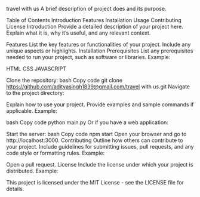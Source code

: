 travel with us
A brief description of project does and its purpose.

Table of Contents
Introduction
Features
Installation
Usage
Contributing
License
Introduction
Provide a detailed description of your project here. Explain what it is, why it’s useful, and any relevant context.

Features
List the key features or functionalities of your project.
Include any unique aspects or highlights.
Installation
Prerequisites
List any prerequisites needed to run your project, such as software or libraries. Example:

HTML
CSS
JAVASCRIPT

Clone the repository:
bash
Copy code
git clone https://github.com/adityasingh1839@gmail.com/travel with us.git
Navigate to the project directory:

Explain how to use your project. Provide examples and sample commands if applicable. Example:

bash
Copy code
python main.py
Or if you have a web application:

Start the server:
bash
Copy code
npm start
Open your browser and go to http://localhost:3000.
Contributing
Outline how others can contribute to your project. Include guidelines for submitting issues, pull requests, and any code style or formatting rules. Example:


Open a pull request.
License
Include the license under which your project is distributed. Example:

This project is licensed under the MIT License - see the LICENSE file for details.

